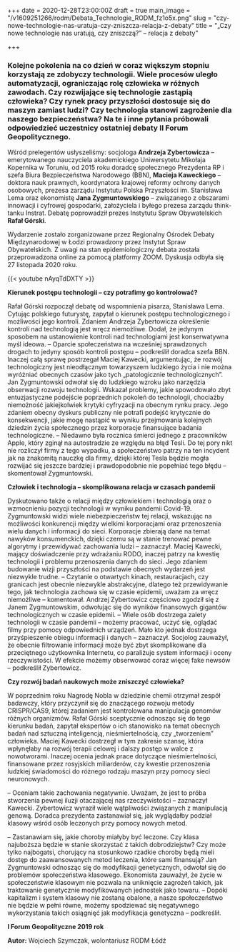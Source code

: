 +++
date = 2020-12-28T23:00:00Z
draft = true
main_image = "/v1609251266/rodm/Debata_Technologie_RODM_fz1o5x.png"
slug = "czy-nowe-technologie-nas-uratuja-czy-zniszcza-relacja-z-debaty"
title = "„Czy nowe technologie nas uratują, czy zniszczą?” – relacja z debaty"

+++
### **Kolejne pokolenia na co dzień w coraz większym stopniu korzystają ze zdobyczy technologii. Wiele procesów uległo automatyzacji, ograniczając rolę człowieka w różnych zawodach. Czy rozwijające się technologie zastąpią człowieka? Czy rynek pracy przyszłości dostosuje się do maszyn zamiast ludzi? Czy technologia stanowi zagrożenie dla naszego bezpieczeństwa? Na te i inne pytania próbowali odpowiedzieć uczestnicy ostatniej debaty II Forum Geopolitycznego.**

Wśród prelegentów usłyszeliśmy: socjologa **Andrzeja Zybertowicza** – emerytowanego nauczyciela akademickiego Uniwersytetu Mikołaja Kopernika w Toruniu, od 2015 roku doradcę społecznego Prezydenta RP i szefa Biura Bezpieczeństwa Narodowego (BBN), **Macieja Kaweckiego** – doktora nauk prawnych, koordynatora krajowej reformy ochrony danych osobowych, prezesa zarządu Instytutu Polska Przyszłości im. Stanisława Lema oraz ekonomistę **Jana Zygmuntowskiego** – związanego z obszarami innowacji i cyfrowej gospodarki, założyciela i byłego prezesa zarządu think-tanku Instrat. Debatę poprowadził prezes Instytutu Spraw Obywatelskich **Rafał Górski**.

Wydarzenie zostało zorganizowane przez Regionalny Ośrodek Debaty Międzynarodowej w Łodzi prowadzony przez Instytut Spraw Obywatelskich. Z uwagi na stan epidemiologiczny debata została przeprowadzona online za pomocą platformy ZOOM. Dyskusja odbyła się 27 listopada 2020 roku.

{{< youtube nAyqTdDXTY >}}

**Kierunek postępu technologii – czy potrafimy go kontrolować?**

Rafał Górski rozpoczął debatę od wspomnienia pisarza, Stanisława Lema. Cytując polskiego futurystę, zapytał o kierunek postępu technologicznego i możliwości jego kontroli. Zdaniem Andrzeja Zybertowicza określenie kontroli nad technologią jest wręcz niemożliwe. Dodał, że jedynym sposobem na ustanowienie kontroli nad technologiami jest konserwatywna myśl ideowa. – Oparcie społeczeństwa na wcześniej sprawdzonych drogach to jedyny sposób kontroli postępu – podkreślił doradca szefa BBN. Inaczej całą sprawę postrzegał Maciej Kawecki, argumentując, że rozwój technologiczny jest nieodłącznym towarzyszem ludzkiego życia i nie można wyróżniać obecnych czasów jako tych „patologicznie technologicznych”. Jan Zygmuntowski odwołał się do ludzkiego wzroku jako narzędzia obserwacji rozwoju technologii. Wskazał problemy, jakie spowodowało zbyt entuzjastyczne podejście poprzednich pokoleń do technologii, chociażby niemożność jakiejkolwiek krytyki cyfryzacji na obecnym rynku pracy. Jego zdaniem obecny dyskurs publiczny nie potrafi podejść krytycznie do konsekwencji, jakie mogę nastąpić w wyniku przejmowania kolejnych dziedzin życia społecznego przez korporacje finansujące badania technologiczne. – Niedawno była rocznica śmierci jednego z pracowników Apple, który zginął na autostradzie ze względu na błąd Tesli. Do tej pory nikt nie rozliczył firmy z tego wypadku, a społeczeństwo patrzy na ten incydent jak na znakomitą nauczkę dla firmy, dzięki której Tesla będzie mogła rozwijać się jeszcze bardziej i prawdopodobnie nie popełniać tego błędu – skomentował Zygmuntowski.

**Człowiek i technologia – skomplikowana relacja w czasach pandemii**

Dyskutowano także o relacji między człowiekiem i technologią oraz o wzmocnieniu pozycji technologii w wyniku pandemii Covid-19. Zygmuntowski widzi wiele niebezpieczeństw tej relacji, wskazując na możliwości konkurencji między wielkimi korporacjami oraz przenoszenia wielu danych i informacji do sieci. Korporacje zbierają dane na temat nawyków konsumenckich, dzięki czemu są w stanie trenować pewne algorytmy i przewidywać zachowania ludzi – zaznaczył. Maciej Kawecki, mający doświadczenie przy wdrażaniu RODO, inaczej patrzy na kwestię technologii i problemu przenoszenia danych do sieci. Jego zdaniem budowanie wizji przyszłości na podstawie obecnych wydarzeń jest niezwykle trudne. – Czytanie o otwartych kinach, restauracjach, czy granicach jest obecnie niezwykle abstrakcyjne, dlatego też przewidywanie tego, jak technologia zachowa się w czasie epidemii, uważam za wręcz niemożliwe – komentował. Andrzej Zybertowicz częściowo zgodził się z Janem Zygmuntowskim, odwołując się do wyników finansowych gigantów technologicznych w czasie epidemii. – Wiele osób dostrzega zalety technologii w czasie pandemii – możemy pracować, uczyć się, oglądać filmy przy pomocy odpowiednich urządzeń. Mało kto jednak dostrzega przyśpieszenie obiegu informacji i danych – zaznaczył. Socjolog zauważył, że obecnie filtrowanie informacji może być zbyt skomplikowane dla przeciętnego użytkownika Internetu, co paraliżuje system informacji i oceny rzeczywistości. W efekcie możemy obserwować coraz więcej fake newsów – podkreślił Zybertowicz.

**Czy rozwój badań naukowych może zniszczyć człowieka?**

W poprzednim roku Nagrodę Nobla w dziedzinie chemii otrzymał zespół badawczy, który przyczynił się do znaczącego rozwoju metody CRISPR/CAS9, której zadaniem jest kontrolowana manipulacja genomów różnych organizmów. Rafał Górski sceptycznie odnosząc się do tego kierunku badań, zapytał ekspertów o ich stanowisko na temat obecnych badań nad sztuczną inteligencją, nieśmiertelnością, czy „tworzeniem” człowieka. Maciej Kawecki dostrzegł w tym zakresie szansę, która wpłynęłaby na rozwój terapii celowej i dalszy postęp w walce z nowotworami. Inaczej ocenia jednak prace dotyczące nieśmiertelności, finansowane przez rosyjskich miliarderów, czy kwestie przenoszenia ludzkiej świadomości do różnego rodzaju maszyn przy pomocy sieci neuronowych.

– Oceniam takie zachowania negatywnie. Uważam, że jest to próba stworzenia pewnej iluzji otaczającej nas rzeczywistości – zaznaczył Kawecki. Zybertowicz wyraził wiele wątpliwości związanych z manipulacją genową. Doradca prezydenta zastanawiał się, jak wyglądałby podział klasowy wśród osób leczonych przy pomocy nowych metod.

– Zastanawiam się, jakie choroby miałyby być leczone. Czy klasa najuboższa będzie w stanie skorzystać z takich dobrodziejstw? Czy może tylko najbogatsi, chorujący na stosunkowo rzadkie choroby będą mieli dostęp do zaawansowanych metod leczenia, które sami finansują? Jan Zygmuntowski odnosząc się do modyfikacji genetycznych, odwołał się do problemów społeczeństwa klasowego. Ekonomista zauważył, że życie w społeczeństwie klasowym nie pozwala na uniknięcie zagrożeń takich, jak traktowanie genetycznie modyfikowanych jednostek jako towaru. – Dopóki kapitalizm i system klasowy nie zostaną obalone, a nasze społeczeństwo nie będzie w pełni równe, możemy spodziewać się negatywnego wykorzystania takich osiągnięć jak modyfikacja genetyczna – podkreślił.

**I Forum Geopolityczne 2019 rok**

**Autor:** Wojciech Szymczak, wolontariusz RODM Łódź